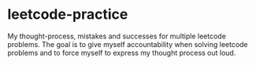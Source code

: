 # leetcode-practice
My thought-process, mistakes and successes for multiple leetcode problems. The goal is to give myself accountability when solving leetcode problems and to force myself to express my thought process out loud.
